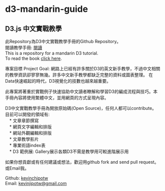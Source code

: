 # d3-mandarin-guide
## D3.js 中文實戰教學

此Repository為D3中文實戰教學手冊的Github Repository。  
閱讀教學手冊: <a href="http://d3mandaringuide.com/" target="_blank">閱讀</a>  
This is a repository for a mandarin D3 tutorial.  
To read the book <a href="http://d3mandaringuide.com/" target="_blank">click here</a>. 


專案目標 Project Goal: 
網路上已經有許多關於D3的英文新手教學，不過中文相關的教學資訊卻寥寥無幾。許多中文新手教學都缺乏完整的資料或圖表整理。 在Data快速崛起的時代，D3視覺化的技數也越來越重要。

此專案將著重於實戰例子快速協助中文讀者瞭解和學習D3的編成流程與技巧。本手冊內容將使用繁體中文，並用網頁的方式呈現內容。

D3中文實戰教學手冊為開放原始碼(Open Source)，任何人都可以contribute。   
目前可以開發的領域有:  
&emsp;* 文章章節撰寫  
&emsp;* 網頁文字編輯和排版  
&emsp;* 網站外觀編輯和排版  
&emsp;* 文章教學影片  
&emsp;* 專業術語index表  
&emsp;* D3 範例展: Gallery展示各類D3不需是教學用可較進階展示用  

如果你想貢獻或有任何建議或想法，歡迎用github fork and send pull request。  
或Email我。  

Github: <a href="https://github.com/kevinchipotw" target="_blank">kevinchipotw</a>  
Email: kevinjipotw@gmail.com




















